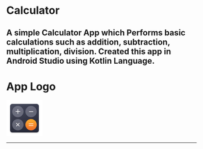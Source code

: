 <h1>Calculator</h1>
<h2>A simple Calculator App which Performs basic calculations such as addition, subtraction, multiplication, division. Created this app in Android Studio using Kotlin Language.</h2> 
<h1>App Logo</h1>
<img src="icon.png" alt="Calculator Logo">
<hr>

